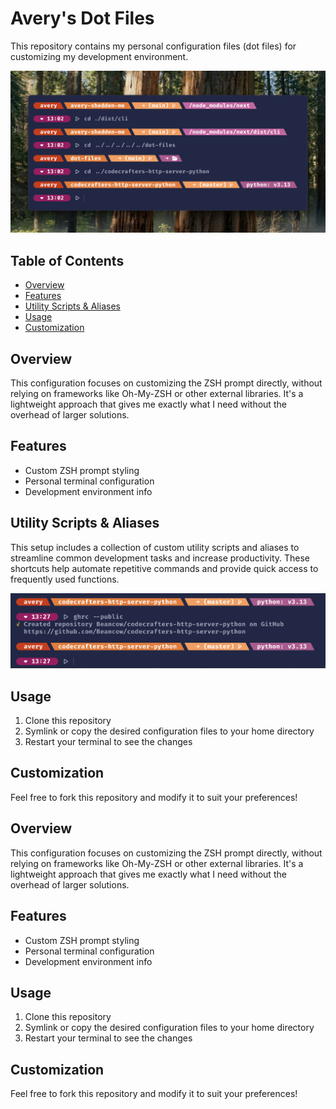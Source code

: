 # Avery's Dot Files

This repository contains my personal configuration files (dot files) for customizing my development environment.

![Terminal Preview](preview.png)

## Table of Contents

- [Overview](#overview)
- [Features](#features)
- [Utility Scripts & Aliases](#utility-scripts--aliases)
- [Usage](#usage)
- [Customization](#customization)

## Overview

This configuration focuses on customizing the ZSH prompt directly, without relying on frameworks like Oh-My-ZSH or other external libraries. It's a lightweight approach that gives me exactly what I need without the overhead of larger solutions.

## Features

- Custom ZSH prompt styling
- Personal terminal configuration
- Development environment info

## Utility Scripts & Aliases

This setup includes a collection of custom utility scripts and aliases to streamline common development tasks and increase productivity. These shortcuts help automate repetitive commands and provide quick access to frequently used functions.

![Utility Aliases Example](alias_example_util.png)

## Usage

1. Clone this repository
2. Symlink or copy the desired configuration files to your home directory
3. Restart your terminal to see the changes

## Customization

Feel free to fork this repository and modify it to suit your preferences!

## Overview

This configuration focuses on customizing the ZSH prompt directly, without relying on frameworks like Oh-My-ZSH or other external libraries. It's a lightweight approach that gives me exactly what I need without the overhead of larger solutions.

## Features

- Custom ZSH prompt styling
- Personal terminal configuration
- Development environment info

## Usage

1. Clone this repository
2. Symlink or copy the desired configuration files to your home directory
3. Restart your terminal to see the changes

## Customization

Feel free to fork this repository and modify it to suit your preferences!

